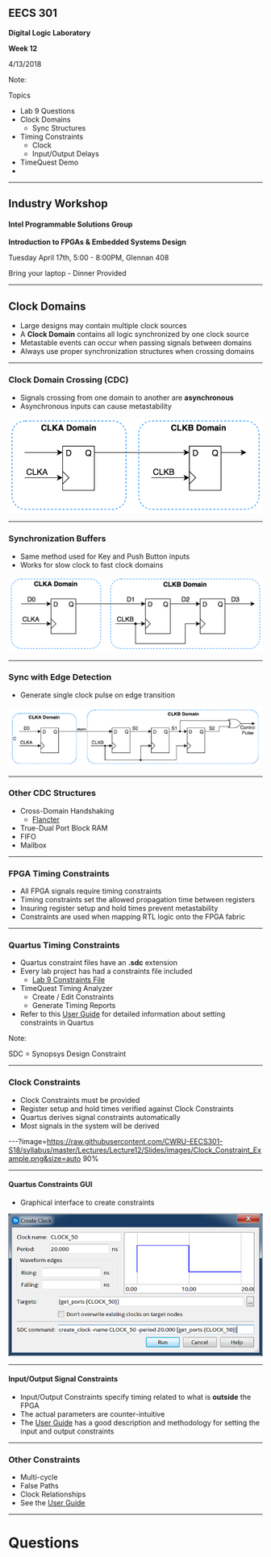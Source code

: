 ## EECS 301

**Digital Logic Laboratory**

**Week 12**

4/13/2018

Note:

Topics

* Lab 9 Questions
* Clock Domains
	* Sync Structures
* Timing Constraints
	* Clock
	* Input/Output Delays
* TimeQuest Demo
* 

---

## Industry Workshop

#### Intel Programmable Solutions Group

**Introduction to FPGAs & Embedded Systems Design**

Tuesday April 17th, 5:00 - 8:00PM, Glennan 408

Bring your laptop - Dinner Provided

---

## Clock Domains

* Large designs may contain multiple clock sources
* A **Clock Domain** contains all logic synchronized by one clock source
* Metastable events can occur when passing signals between domains
* Always use proper synchronization structures when crossing domains

---

### Clock Domain Crossing (CDC)

* Signals crossing from one domain to another are **asynchronous**
* Asynchronous inputs can cause metastability

![Clock Domain Crossing](https://raw.githubusercontent.com/CWRU-EECS301-S18/syllabus/master/Lectures/Lecture12/Slides/images/Clock_Domains_01.png)

---

### Synchronization Buffers

* Same method used for Key and Push Button inputs
* Works for slow clock to fast clock domains

![Clock Domain Crossing](https://raw.githubusercontent.com/CWRU-EECS301-S18/syllabus/master/Lectures/Lecture12/Slides/images/Clock_Domains_02.png)

---

### Sync with Edge Detection

* Generate single clock pulse on edge transition

![Clock Domain Crossing](https://raw.githubusercontent.com/CWRU-EECS301-S18/syllabus/master/Lectures/Lecture12/Slides/images/Clock_Domains_03.png)

---

### Other CDC Structures

* Cross-Domain Handshaking
	* [Flancter](https://www.doulos.com/knowhow/fpga/fastcounter/)
* True-Dual Port Block RAM
* FIFO
* Mailbox

---

### FPGA Timing Constraints

* All FPGA signals require timing constraints
* Timing constraints set the allowed propagation time between registers
* Insuring register setup and hold times prevent metastability
* Constraints are used when mapping RTL logic onto the FPGA fabric

---

### Quartus Timing Constraints

* Quartus constraint files have an **.sdc** extension
* Every lab project has had a constraints file included
	* [Lab 9 Constraints File](https://raw.githubusercontent.com/CWRU-EECS301-S18/syllabus/master/Lectures/Lecture12/Slides/EECS301_Lab9_Project.sdc)
* TimeQuest Timing Analyzer
	* Create / Edit Constraints
	* Generate Timing Reports
* Refer to this [User Guide](http://www.alterawiki.com/uploads/3/3f/TimeQuest_User_Guide.pdf) for detailed information about setting constraints in Quartus

Note:

SDC = Synopsys Design Constraint

---

### Clock Constraints

* Clock Constraints must be provided
* Register setup and hold times verified against Clock Constraints
* Quartus derives signal constraints automatically
* Most signals in the system will be derived

---?image=https://raw.githubusercontent.com/CWRU-EECS301-S18/syllabus/master/Lectures/Lecture12/Slides/images/Clock_Constraint_Example.png&size=auto 90%

---

#### Quartus Constraints GUI

* Graphical interface to create constraints

![Create Clock GUI](https://raw.githubusercontent.com/CWRU-EECS301-S18/syllabus/master/Lectures/Lecture12/Slides/images/Timing_Create_Clock.png)

---

#### Input/Output Signal Constraints

* Input/Output Constraints specify timing related to what is **outside** the FPGA
* The actual parameters are counter-intuitive
* The [User Guide](http://www.alterawiki.com/uploads/3/3f/TimeQuest_User_Guide.pdf) has a good description and methodology for setting the input and output constraints 

---

### Other Constraints

* Multi-cycle
* False Paths
* Clock Relationships
* See the [User Guide](http://www.alterawiki.com/uploads/3/3f/TimeQuest_User_Guide.pdf)

---

# Questions

